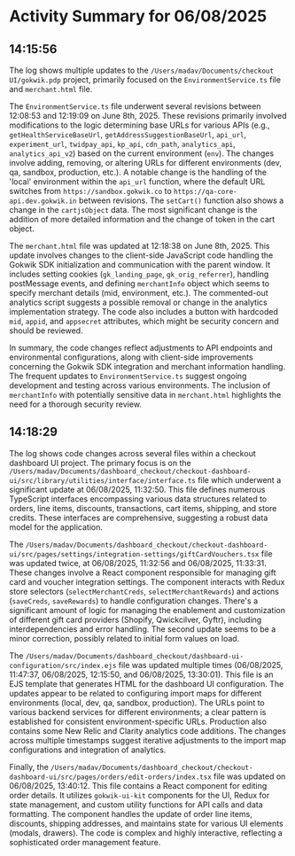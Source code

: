 # Activity Summary for 06/08/2025

## 14:15:56
The log shows multiple updates to the `/Users/madav/Documents/checkout UI/gokwik.pdp` project, primarily focused on the `EnvironmentService.ts` file and `merchant.html` file.

The `EnvironmentService.ts` file underwent several revisions between 12:08:53 and 12:19:09 on June 8th, 2025.  These revisions primarily involved modifications to the logic determining base URLs for various APIs (e.g., `getHealthServiceBaseUrl`, `getAddressSuggestionBaseUrl`, `api_url`, `experiment_url`, `twidpay_api`, `kp_api`, `cdn_path`, `analytics_api`, `analytics_api_v2`) based on the current environment (`env`).  The changes involve adding, removing, or altering URLs for different environments (dev, qa, sandbox, production, etc.).  A notable change is the handling of the 'local' environment within the `api_url` function, where the default URL switches from `https://sandbox.gokwik.co` to  `https://qa-core-api.dev.gokwik.in` between revisions. The `setCart()` function also shows a change in the `cartjsObject` data.  The most significant change is the addition of more detailed information and the change of token in the cart object.


The `merchant.html` file was updated at 12:18:38 on June 8th, 2025. This update involves changes to the client-side JavaScript code handling the Gokwik SDK initialization and communication with the parent window.  It includes setting cookies (`gk_landing_page`, `gk_orig_referrer`), handling postMessage events,  and defining  `merchantInfo` object which seems to specify merchant details (mid, environment, etc.). The commented-out analytics script suggests a possible removal or change in the analytics implementation strategy.  The code also includes a button with hardcoded `mid`, `appid`, and `appsecret` attributes, which might be security concern and should be reviewed.

In summary, the code changes reflect adjustments to API endpoints and environmental configurations, along with client-side improvements concerning the Gokwik SDK integration and  merchant information handling.  The frequent updates to `EnvironmentService.ts` suggest ongoing development and testing across various environments.  The inclusion of `merchantInfo` with potentially sensitive data in `merchant.html` highlights the need for a thorough security review.


## 14:18:29
The log shows code changes across several files within a checkout dashboard UI project.  The primary focus is on the `/Users/madav/Documents/dashboard_checkout/checkout-dashboard-ui/src/library/utilities/interface/interface.ts` file which underwent a significant update at 06/08/2025, 11:32:50.  This file defines numerous TypeScript interfaces encompassing various data structures related to orders, line items, discounts, transactions, cart items, shipping, and store credits. These interfaces are comprehensive, suggesting a robust data model for the application.

The `/Users/madav/Documents/dashboard_checkout/checkout-dashboard-ui/src/pages/settings/integration-settings/giftCardVouchers.tsx` file was updated twice, at 06/08/2025, 11:32:56 and 06/08/2025, 11:33:31. These changes involve a React component responsible for managing gift card and voucher integration settings. The component interacts with Redux store selectors (`selectMerchantCreds`, `selectMerchantRewards`) and actions (`saveCreds`, `saveRewards`) to handle configuration changes. There's a significant amount of logic for managing the enablement and customization of different gift card providers (Shopify, Qwickcilver, Gyftr), including interdependencies and error handling. The second update seems to be a minor correction, possibly related to initial form values on load.

The `/Users/madav/Documents/dashboard_checkout/dashboard-ui-configuration/src/index.ejs` file was updated multiple times (06/08/2025, 11:47:37, 06/08/2025, 12:15:50, and 06/08/2025, 13:30:01). This file is an EJS template that generates HTML for the dashboard UI configuration. The updates appear to be related to configuring import maps for different environments (local, dev, qa, sandbox, production).  The URLs point to various backend services for different environments; a clear pattern is established for consistent environment-specific URLs.  Production also contains some New Relic and Clarity analytics code additions.  The changes across multiple timestamps suggest iterative adjustments to the import map configurations and integration of analytics.

Finally, the `/Users/madav/Documents/dashboard_checkout/checkout-dashboard-ui/src/pages/orders/edit-orders/index.tsx` file was updated on 06/08/2025, 13:40:12. This file contains a React component for editing order details. It utilizes `gokwik-ui-kit` components for the UI, Redux for state management, and custom utility functions for API calls and data formatting.  The component handles the update of order line items, discounts, shipping addresses, and maintains state for various UI elements (modals, drawers).  The code is complex and highly interactive, reflecting a sophisticated order management feature.
